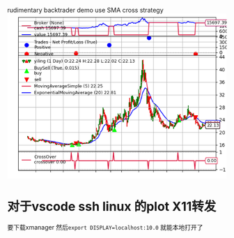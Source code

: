 rudimentary backtrader demo
use SMA cross strategy
![](./backtrader_plot.png)

# 对于vscode ssh linux 的plot X11转发
要下载xmanager 然后`export DISPLAY=localhost:10.0` 就能本地打开了